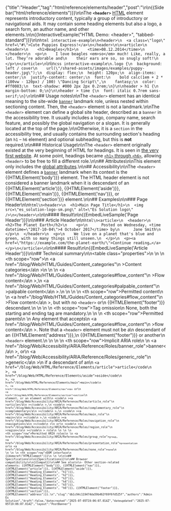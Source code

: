 {"title":"Header","tag":"html/reference/elements/header","post":"\n\n{{Sidebar(\"html/reference/elements\")}}\n\nThe **`<header>`** [HTML](/blog/Web/HTML) element represents introductory content, typically a group of introductory or navigational aids. It may contain some heading elements but also a logo, a search form, an author name, and other elements.\n\n{{InteractiveExample(\"HTML Demo: &lt;header&gt;\", \"tabbed-standard\")}}\n\n```html interactive-example\n<header>\n  <a class=\"logo\" href=\"#\">Cute Puppies Express!</a>\n</header>\n\n<article>\n  <header>\n    <h1>Beagles</h1>\n    <time>08.12.2014</time>\n  </header>\n  <p>\n    I love beagles <em>so</em> much! Like, really, a lot. They’re adorable and\n    their ears are so, so snugly soft!\n  </p>\n</article>\n```\n\n```css interactive-example\n.logo {\n  background: left / cover\n    url(\"/shared-assets/images/examples/puppy-header.jpg\");\n  display: flex;\n  height: 120px;\n  align-items: center;\n  justify-content: center;\n  font:\n    bold calc(1em + 2 * (100vw - 120px) / 100) \"Dancing Script\",\n    fantasy;\n  color: #ff0083;\n  text-shadow: #000 2px 2px 0.2rem;\n}\n\nheader > h1 {\n  margin-bottom: 0;\n}\n\nheader > time {\n  font: italic 0.7rem sans-serif;\n}\n```\n\n## Usage notes\n\nThe `<header>` element has an identical meaning to the site-wide [`banner`](/blog/Web/Accessibility/ARIA/Reference/Roles/banner_role) landmark role, unless nested within sectioning content. Then, the `<header>` element is not a landmark.\n\nThe `<header>` element can define a global site header, described as a `banner` in the accessibility tree. It usually includes a logo, company name, search feature, and possibly the global navigation or a slogan. It is generally located at the top of the page.\n\nOtherwise, it is a `section` in the accessibility tree, and usually contains the surrounding section's heading (an `h1` – `h6` element) and optional subheading, but this is **not** required.\n\n### Historical Usage\n\nThe `<header>` element originally existed at the very beginning of HTML for headings. It is seen in [the very first website](https://info.cern.ch/). At some point, headings became [`<h1>` through `<h6>`](/blog/Web/HTML/Reference/Elements/Heading_Elements), allowing `<header>` to be free to fill a different role.\n\n## Attributes\n\nThis element only includes the [global attributes](/blog/Web/HTML/Reference/Global_attributes).\n\n## Accessibility\n\nThe `<header>` element defines a [`banner`](/blog/Web/Accessibility/ARIA/Reference/Roles/banner_role) landmark when its context is the {{HTMLElement('body')}} element. The HTML header element is not considered a banner landmark when it is descendant of an {{HTMLElement('article')}}, {{HTMLElement('aside')}}, {{HTMLElement('main')}}, {{HTMLElement('nav')}}, or {{HTMLElement('section')}} element.\n\n## Examples\n\n### Page Header\n\n```html\n<header>\n  <h1>Main Page Title</h1>\n  <img src=\"es_solution-logo-sm.png\" alt=\"Es Solution logo\" />\n</header>\n```\n\n#### Result\n\n{{EmbedLiveSample('Page Header')}}\n\n### Article Header\n\n```html\n<article>\n  <header>\n    <h2>The Planet Earth</h2>\n    <p>\n      Posted on Wednesday, <time datetime=\"2017-10-04\">4 October 2017</time> by\n      Jane Smith\n    </p>\n  </header>\n  <p>\n    We live on a planet that's blue and green, with so many things still unseen.\n  </p>\n  <p><a href=\"https://example.com/the-planet-earth/\">Continue reading…</a></p>\n</article>\n```\n\n#### Result\n\n{{EmbedLiveSample('Article Header')}}\n\n## Technical summary\n\n<table class=\"properties\">\n  <tbody>\n    <tr>\n      <th scope=\"row\">\n        <a href=\"/blog/Web/HTML/Guides/Content_categories\"\n          >Content categories</a\n        >\n      </th>\n      <td>\n        <a href=\"/blog/Web/HTML/Guides/Content_categories#flow_content\"\n          >Flow content</a\n        >,\n        <a href=\"/blog/Web/HTML/Guides/Content_categories#palpable_content\"\n          >palpable content</a\n        >.\n      </td>\n    </tr>\n    <tr>\n      <th scope=\"row\">Permitted content</th>\n      <td>\n        <a href=\"/blog/Web/HTML/Guides/Content_categories#flow_content\"\n          >Flow content</a\n        >, but with no <code>&#x3C;header></code> or\n        {{HTMLElement(\"footer\")}} descendant.\n      </td>\n    </tr>\n    <tr>\n      <th scope=\"row\">Tag omission</th>\n      <td>None, both the starting and ending tag are mandatory.</td>\n    </tr>\n    <tr>\n      <th scope=\"row\">Permitted parents</th>\n      <td>\n        Any element that accepts\n        <a href=\"/blog/Web/HTML/Guides/Content_categories#flow_content\"\n          >flow content</a\n        >. Note that a <code>&#x3C;header></code> element must not be a\n        descendant of an {{HTMLElement(\"address\")}},\n        {{HTMLElement(\"footer\")}} or another\n        <code>&lt;header&gt;</code> element.\n      </td>\n    </tr>\n    <tr>\n      <th scope=\"row\">Implicit ARIA role</th>\n      <td>\n        <a href=\"/blog/Web/Accessibility/ARIA/Reference/Roles/banner_role\">banner</a\n        >, or\n        <a href=\"/blog/Web/Accessibility/ARIA/Reference/Roles/generic_role\"\n          >generic</a\n        >\n        if a descendant of an\n        <code><a href=\"/blog/Web/HTML/Reference/Elements/article\">article</a></code\n        >, <code><a href=\"/blog/Web/HTML/Reference/Elements/aside\">aside</a></code\n        >, <code><a href=\"/blog/Web/HTML/Reference/Elements/main\">main</a></code\n        >, <code><a href=\"/blog/Web/HTML/Reference/Elements/nav\">nav</a></code> or\n        <code><a href=\"/blog/Web/HTML/Reference/Elements/section\">section</a></code>\n        element, or an element with\n        <code\n          ><a href=\"/blog/Web/Accessibility/ARIA/Reference/Roles/article_role\"\n            >article</a\n          ></code\n        >,\n        <code\n          ><a href=\"/blog/Web/Accessibility/ARIA/Reference/Roles/complementary_role\"\n            >complementary</a\n          ></code\n        >,\n        <code\n          ><a href=\"/blog/Web/Accessibility/ARIA/Reference/Roles/main_role\"\n            >main</a\n          ></code\n        >,\n        <code\n          ><a href=\"/blog/Web/Accessibility/ARIA/Reference/Roles/navigation_role\"\n            >navigation</a\n          ></code\n        >\n        or\n        <code\n          ><a href=\"/blog/Web/Accessibility/ARIA/Reference/Roles/region_role\"\n            >region</a\n          ></code\n        > role\n      </td>\n    </tr>\n    <tr>\n      <th scope=\"row\">Permitted ARIA roles</th>\n      <td>\n        <a href=\"/blog/Web/Accessibility/ARIA/Reference/Roles/group_role\"><code>group</code></a>, <a href=\"/blog/Web/Accessibility/ARIA/Reference/Roles/presentation_role\"><code>presentation</code></a> or\n        <a href=\"/blog/Web/Accessibility/ARIA/Reference/Roles/none_role\"><code>none</code></a>\n      </td>\n    </tr>\n    <tr>\n      <th scope=\"row\">DOM interface</th>\n      <td>{{domxref(\"HTMLElement\")}}</td>\n    </tr>\n  </tbody>\n</table>\n\n## Specifications\n\n{{Specifications}}\n\n## Browser compatibility\n\n{{Compat}}\n\n## See also\n\n- Other section-related elements: {{HTMLElement(\"body\")}}, {{HTMLElement(\"nav\")}}, {{HTMLElement(\"article\")}}, {{HTMLElement(\"aside\")}}, {{HTMLElement(\"Heading_Elements\", \"h1\")}}, {{HTMLElement(\"Heading_Elements\", \"h2\")}}, {{HTMLElement(\"Heading_Elements\", \"h3\")}}, {{HTMLElement(\"Heading_Elements\", \"h4\")}}, {{HTMLElement(\"Heading_Elements\", \"h5\")}}, {{HTMLElement(\"Heading_Elements\", \"h6\")}}, {{HTMLElement(\"footer\")}}, {{HTMLElement(\"section\")}}, {{HTMLElement(\"address\")}}.\n","slug":"db1c94c119474da59b462f69f6fd525f","authors":"Admin Es Solution","draft":false,"datecreated":"2025-07-05T19:06:07.014Z","dateupdated":"2025-07-05T19:06:07.014Z","layout":"PostBanner"}
